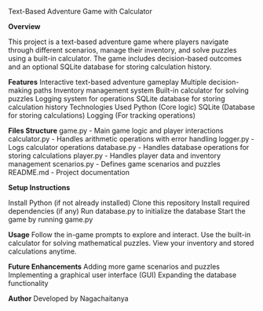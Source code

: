 Text-Based Adventure Game with Calculator

**Overview**

This project is a text-based adventure game where players navigate through different scenarios, manage their inventory, and solve puzzles using a built-in calculator. The game includes decision-based outcomes and an optional SQLite database for storing calculation history.

**Features**
Interactive text-based adventure gameplay
Multiple decision-making paths
Inventory management system
Built-in calculator for solving puzzles
Logging system for operations
SQLite database for storing calculation history
Technologies Used
Python (Core logic)
SQLite (Database for storing calculations)
Logging (For tracking operations)

**Files Structure**
game.py - Main game logic and player interactions
calculator.py - Handles arithmetic operations with error handling
logger.py - Logs calculator operations
database.py - Handles database operations for storing calculations
player.py - Handles player data and inventory management
scenarios.py - Defines game scenarios and puzzles
README.md - Project documentation

**Setup Instructions**

Install Python (if not already installed)
Clone this repository
Install required dependencies (if any)
Run database.py to initialize the database
Start the game by running game.py

**Usage**
Follow the in-game prompts to explore and interact.
Use the built-in calculator for solving mathematical puzzles.
View your inventory and stored calculations anytime.

**Future Enhancements**
Adding more game scenarios and puzzles
Implementing a graphical user interface (GUI)
Expanding the database functionality

**Author**
Developed by Nagachaitanya
